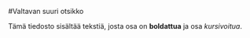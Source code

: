 #Valtavan suuri otsikko

Tämä tiedosto sisältää tekstiä, josta osa on **boldattua** ja osa *kursivoitua*.
